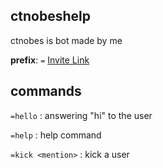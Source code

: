## ctnobeshelp
ctnobes is bot made by me

**prefix**: `=`
[Invite Link](https://discord.com/api/oauth2/authorize?client_id=819201244122972171&permissions=271707254&scope=bot)

## commands

`=hello` : answering "hi" to the user

`=help` : help command

`=kick <mention>` : kick a user
